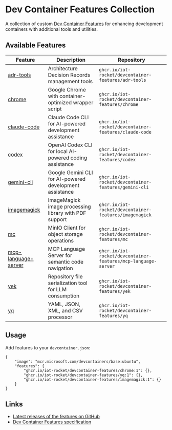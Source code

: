 # Dev Container Features Collection

A collection of custom [Dev Container Features](https://containers.dev/implementors/features/) for enhancing development containers with additional tools and utilities.

## Available Features

| Feature | Description | Repository |
|---------|-------------|------------|
| [adr-tools](https://github.com/iot-rocket/devcontainer-features/tree/main/src/adr-tools) | Architecture Decision Records management tools | `ghcr.io/iot-rocket/devcontainer-features/adr-tools` |
| [chrome](https://github.com/iot-rocket/devcontainer-features/tree/main/src/chrome) | Google Chrome with container-optimized wrapper script | `ghcr.io/iot-rocket/devcontainer-features/chrome` |
| [claude-code](https://github.com/iot-rocket/devcontainer-features/tree/main/src/claude-code) | Claude Code CLI for AI-powered development assistance | `ghcr.io/iot-rocket/devcontainer-features/claude-code` |
| [codex](https://github.com/iot-rocket/devcontainer-features/tree/main/src/codex) | OpenAI Codex CLI for local AI-powered coding assistance | `ghcr.io/iot-rocket/devcontainer-features/codex` |
| [gemini-cli](https://github.com/iot-rocket/devcontainer-features/tree/main/src/gemini-cli) | Google Gemini CLI for AI-powered development assistance | `ghcr.io/iot-rocket/devcontainer-features/gemini-cli` |
| [imagemagick](https://github.com/iot-rocket/devcontainer-features/tree/main/src/imagemagick) | ImageMagick image processing library with PDF support | `ghcr.io/iot-rocket/devcontainer-features/imagemagick` |
| [mc](https://github.com/iot-rocket/devcontainer-features/tree/main/src/mc) | MinIO Client for object storage operations | `ghcr.io/iot-rocket/devcontainer-features/mc` |
| [mcp-language-server](https://github.com/iot-rocket/devcontainer-features/tree/main/src/mcp-language-server) | MCP Language Server for semantic code navigation | `ghcr.io/iot-rocket/devcontainer-features/mcp-language-server` |
| [yek](https://github.com/iot-rocket/devcontainer-features/tree/main/src/yek) | Repository file serialization tool for LLM consumption | `ghcr.io/iot-rocket/devcontainer-features/yek` |
| [yq](https://github.com/iot-rocket/devcontainer-features/tree/main/src/yq) | YAML, JSON, XML, and CSV processor | `ghcr.io/iot-rocket/devcontainer-features/yq` |

## Usage

Add features to your `devcontainer.json`:

```jsonc
{
    "image": "mcr.microsoft.com/devcontainers/base:ubuntu",
    "features": {
        "ghcr.io/iot-rocket/devcontainer-features/chrome:1": {},
        "ghcr.io/iot-rocket/devcontainer-features/yq:1": {},
        "ghcr.io/iot-rocket/devcontainer-features/imagemagick:1": {}
    }
}
```

## Links

- [Latest releases of the features on GitHub](https://github.com/iot-rocket?tab=packages&repo_name=devcontainer-features)
- [Dev Container Features specification](https://containers.dev/implementors/features/)
